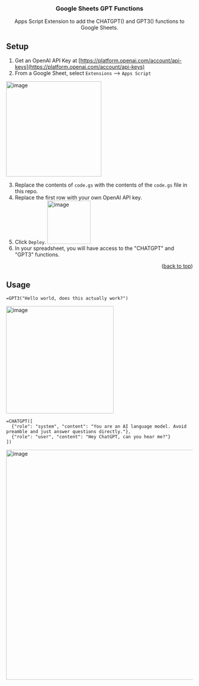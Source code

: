 <a name="readme-top"></a>

<!-- PROJECT LOGO -->
<br />
<div align="center">

<h3 align="center">Google Sheets GPT Functions</h3>

  <p align="center">
    Apps Script Extension to add the CHATGPT() and GPT3() functions to Google Sheets.
  </p>
</div>


## Setup

1. Get an OpenAI API Key at [https://platform.openai.com/account/api-keys](https://platform.openai.com/account/api-keys)
2. From a Google Sheet, select `Extensions` --> `Apps Script`

<img width="257" alt="image" src="https://user-images.githubusercontent.com/9706111/234121880-14d6138d-5ebc-4c21-ab73-d0c66a920aa8.png">


3. Replace the contents of `code.gs` with the contents of the `code.gs` file in this repo.
4. Replace the first row with your own OpenAI API key.
5. Click `Deploy`.  <img width="117" alt="image" src="https://user-images.githubusercontent.com/9706111/234121783-ce28a8cf-ab07-4ba0-bea1-5b6cb5520db5.png">
6. In your spreadsheet, you will have access to the "CHATGPT" and "GPT3" functions.

<p align="right">(<a href="#readme-top">back to top</a>)</p>


## Usage

```
=GPT3("Hello world, does this actually work?")
```
<img width="290" alt="image" src="https://user-images.githubusercontent.com/9706111/234122572-36a2ecd3-2523-486d-8552-8009f90184c0.png">

```
=CHATGPT([
  {"role": "system", "content": "You are an AI language model. Avoid preamble and just answer questions directly."},
  {"role": "user", "content": "Hey ChatGPT, can you hear me?"}
])
```
<img width="621" alt="image" src="https://user-images.githubusercontent.com/9706111/234122872-5b280aba-1cb0-4ef9-9f0f-aef89fbe2760.png">


